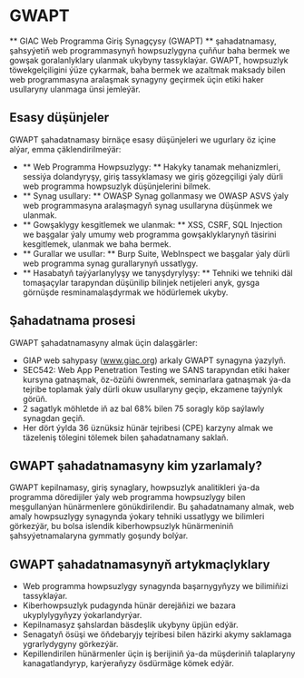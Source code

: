 # GWAPT

** GIAC Web Programma Giriş Synagçysy (GWAPT) ** şahadatnamasy, şahsyýetiň web programmasynyň howpsuzlygyna çuňňur baha bermek we gowşak goralanlyklary ulanmak ukybyny tassyklaýar. GWAPT, howpsuzlyk töwekgelçiligini ýüze çykarmak, baha bermek we azaltmak maksady bilen web programmasyna aralaşmak synagyny geçirmek üçin etiki haker usullaryny ulanmaga ünsi jemleýär.

## Esasy düşünjeler

GWAPT şahadatnamasy birnäçe esasy düşünjeleri we ugurlary öz içine alýar, emma çäklendirilmeýär:

- ** Web Programma Howpsuzlygy: ** Hakyky tanamak mehanizmleri, sessiýa dolandyryşy, giriş tassyklamasy we giriş gözegçiligi ýaly dürli web programma howpsuzlyk düşünjelerini bilmek.
- ** Synag usullary: ** OWASP Synag gollanmasy we OWASP ASVS ýaly web programmasyna aralaşmagyň synag usullaryna düşünmek we ulanmak.
- ** Gowşaklygy kesgitlemek we ulanmak: ** XSS, CSRF, SQL Injection we başgalar ýaly umumy web programma gowşaklyklarynyň täsirini kesgitlemek, ulanmak we baha bermek.
- ** Gurallar we usullar: ** Burp Suite, WebInspect we başgalar ýaly dürli web programma synag gurallarynyň ussatlygy.
- ** Hasabatyň taýýarlanylyşy we tanyşdyrylyşy: ** Tehniki we tehniki däl tomaşaçylar tarapyndan düşünilip bilinjek netijeleri anyk, gysga görnüşde resminamalaşdyrmak we hödürlemek ukyby.

## Şahadatnama prosesi

GWAPT şahadatnamasyny almak üçin dalaşgärler:

- GIAP web sahypasy (www.giac.org) arkaly GWAPT synagyna ýazylyň.
- SEC542: Web App Penetration Testing we SANS tarapyndan etiki haker kursyna gatnaşmak, öz-özüňi öwrenmek, seminarlara gatnaşmak ýa-da tejribe toplamak ýaly dürli okuw usullaryny geçip, ekzamene taýynlyk görüň.
- 2 sagatlyk möhletde iň az bal 68% bilen 75 soragly köp saýlawly synagdan geçiň.
- Her dört ýylda 36 üznüksiz hünär tejribesi (CPE) karzyny almak we täzeleniş tölegini tölemek bilen şahadatnamany saklaň.

## GWAPT şahadatnamasyny kim yzarlamaly?

GWAPT kepilnamasy, giriş synaglary, howpsuzlyk analitikleri ýa-da programma döredijiler ýaly web programma howpsuzlygy bilen meşgullanýan hünärmenlere gönükdirilendir. Bu şahadatnamany almak, web amaly howpsuzlygy synagynda ýokary tehniki ussatlygy we bilimleri görkezýär, bu bolsa islendik kiberhowpsuzlyk hünärmeniniň şahsyýetnamalaryna gymmatly goşundy bolýar.

## GWAPT şahadatnamasynyň artykmaçlyklary

- Web programma howpsuzlygy synagynda başarnygyňyzy we bilimiňizi tassyklaýar.
- Kiberhowpsuzlyk pudagynda hünär derejäňizi we bazara ukyplylygyňyzy ýokarlandyrýar.
- Kepilnamasyz şahslardan bäsdeşlik ukybyny üpjün edýär.
- Senagatyň ösüşi we öňdebaryjy tejribesi bilen häzirki akymy saklamaga ygrarlydygyny görkezýär.
- Kepillendirilen hünärmenler üçin iş berijiniň ýa-da müşderiniň talaplaryny kanagatlandyryp, karýeraňyzy ösdürmäge kömek edýär.